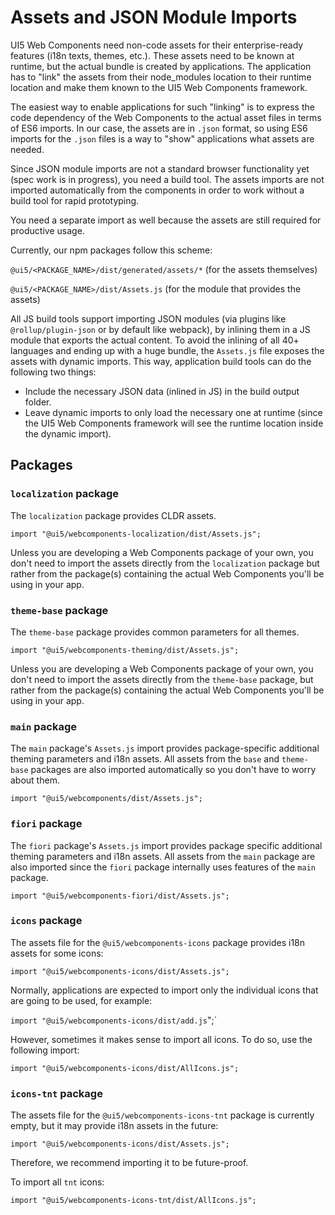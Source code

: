 # Assets and JSON Module Imports

UI5 Web Components need non-code assets for their enterprise-ready features (i18n texts, themes, etc.). These assets need to be known at runtime, but the actual bundle is created by applications. The application has to "link" the assets from their node_modules location to their runtime location and make them known to the UI5 Web Components framework.

The easiest way to enable applications for such "linking" is to express the code dependency of the Web Components to the actual asset files in terms of ES6 imports. In our case, the assets are in `.json` format, so using ES6 imports for the `.json` files is a way to "show" applications what assets are needed.

Since JSON module imports are not a standard browser functionality yet (spec work is in progress), you need a build tool. The assets imports are not imported automatically from the components in order to work without a build tool for rapid prototyping.

You need a separate import as well because the assets are still required for productive usage.

Currently, our npm packages follow this scheme:

`@ui5/<PACKAGE_NAME>/dist/generated/assets/*`
(for the assets themselves)

`@ui5/<PACKAGE_NAME>/dist/Assets.js`
(for the module that provides the assets)

All JS build tools support importing JSON modules (via plugins like `@rollup/plugin-json` or by default like webpack), by inlining them in a JS module that exports the actual content. To avoid the inlining of all 40+ languages and ending up with a huge bundle, the `Assets.js` file exposes the assets with dynamic imports. This way, application build tools can do the following two things:
- Include the necessary JSON data (inlined in JS) in the build output folder.
- Leave dynamic imports to only load the necessary one at runtime (since the UI5 Web Components framework will see the runtime location inside the dynamic import).

## Packages
<a name="packages"></a>

### `localization` package

The `localization` package provides CLDR assets.

`import "@ui5/webcomponents-localization/dist/Assets.js";`

Unless you are developing a Web Components package of your own, you don't need to import the assets directly from the `localization` package but rather from the package(s) containing the actual Web Components you'll be using in your app.

### `theme-base` package

The `theme-base` package provides common parameters for all themes.

`import "@ui5/webcomponents-theming/dist/Assets.js";`

Unless you are developing a Web Components package of your own, you don't need to import the assets directly from the `theme-base` package,
but rather from the package(s) containing the actual Web Components you'll be using in your app.

### `main` package

The `main` package's `Assets.js` import provides package-specific additional theming parameters and i18n assets.
All assets from the `base` and `theme-base` packages are also imported automatically so you don't have to worry about them.

`import "@ui5/webcomponents/dist/Assets.js";`

### `fiori` package

The `fiori` package's `Assets.js` import provides package specific additional theming parameters and i18n assets. All assets from the `main`
package are also imported since the `fiori` package internally uses features of the `main` package.

`import "@ui5/webcomponents-fiori/dist/Assets.js";`

### `icons` package

The assets file for the `@ui5/webcomponents-icons` package provides i18n assets for some icons: 

`import "@ui5/webcomponents-icons/dist/Assets.js";`

Normally, applications are expected to import only the individual icons that are going to be used, for example:

`import "@ui5/webcomponents-icons/dist/add.js`";`

However, sometimes it makes sense to import all icons. To do so, use the following import:

`import "@ui5/webcomponents-icons/dist/AllIcons.js";`

### `icons-tnt` package

The assets file for the `@ui5/webcomponents-icons-tnt` package is currently empty, but it may provide i18n assets in the future:

`import "@ui5/webcomponents-icons/dist/Assets.js";`

Therefore, we recommend importing it to be future-proof.

To import all `tnt` icons:

`import "@ui5/webcomponents-icons-tnt/dist/AllIcons.js";`
